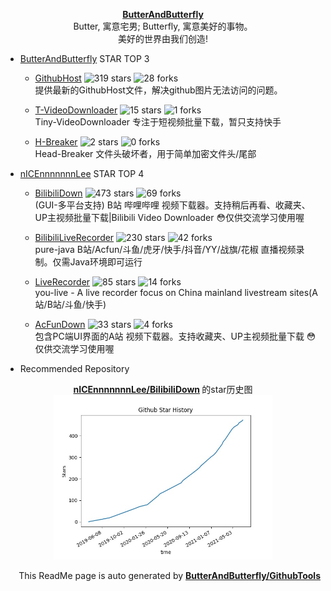 <p align="center">
      <strong>
        <a href="https://github.com/ButterAndButterfly" target="_blank">ButterAndButterfly</a><br>
      </strong>  
        Butter, 寓意宅男; Butterfly, 寓意美好的事物。 
        <br/> 美好的世界由我们创造!  
</p>


+ [ButterAndButterfly](https://github.com/ButterAndButterfly) STAR TOP 3
    
    + [GithubHost](https://github.com/ButterAndButterfly/GithubHost) 
    ![319 stars](https://img.shields.io/badge/Stars-319-green)
    ![28 forks](https://img.shields.io/badge/Forks-28-green)  
    提供最新的GithubHost文件，解决github图片无法访问的问题。
    
    + [T-VideoDownloader](https://github.com/ButterAndButterfly/T-VideoDownloader) 
    ![15 stars](https://img.shields.io/badge/Stars-15-green)
    ![1 forks](https://img.shields.io/badge/Forks-1-green)  
    Tiny-VideoDownloader 专注于短视频批量下载，暂只支持快手
    
    + [H-Breaker](https://github.com/ButterAndButterfly/H-Breaker) 
    ![2 stars](https://img.shields.io/badge/Stars-2-green)
    ![0 forks](https://img.shields.io/badge/Forks-0-green)  
    Head-Breaker 文件头破坏者，用于简单加密文件头/尾部
    

+ [nICEnnnnnnnLee](https://github.com/nICEnnnnnnnLee) STAR TOP 4
    
    + [BilibiliDown](https://github.com/nICEnnnnnnnLee/BilibiliDown) 
    ![473 stars](https://img.shields.io/badge/Stars-473-green)
    ![69 forks](https://img.shields.io/badge/Forks-69-green)  
    (GUI-多平台支持) B站 哔哩哔哩 视频下载器。支持稍后再看、收藏夹、UP主视频批量下载|Bilibili Video Downloader 😳仅供交流学习使用喔
    
    + [BilibiliLiveRecorder](https://github.com/nICEnnnnnnnLee/BilibiliLiveRecorder) 
    ![230 stars](https://img.shields.io/badge/Stars-230-green)
    ![42 forks](https://img.shields.io/badge/Forks-42-green)  
    pure-java B站/Acfun/斗鱼/虎牙/快手/抖音/YY/战旗/花椒 直播视频录制。仅需Java环境即可运行
    
    + [LiveRecorder](https://github.com/nICEnnnnnnnLee/LiveRecorder) 
    ![85 stars](https://img.shields.io/badge/Stars-85-green)
    ![14 forks](https://img.shields.io/badge/Forks-14-green)  
    you-live - A live recorder focus on China mainland livestream sites(A站/B站/斗鱼/快手)
    
    + [AcFunDown](https://github.com/nICEnnnnnnnLee/AcFunDown) 
    ![33 stars](https://img.shields.io/badge/Stars-33-green)
    ![4 forks](https://img.shields.io/badge/Forks-4-green)  
    包含PC端UI界面的A站 视频下载器。支持收藏夹、UP主视频批量下载 😳仅供交流学习使用喔
    


+ Recommended Repository  
<p align="center">
      <strong>
        <a href="https://github.com/nICEnnnnnnnLee/BilibiliDown" target="_blank">nICEnnnnnnnLee/BilibiliDown</a>
      </strong>  的star历史图
  <br>
  <img src="https://raw.githubusercontent.com/ButterAndButterfly/GithubTools/master/data/stars_history.jpg" width="350px"></img>    
</p>

<p align="right">
      This ReadMe page is auto generated by 
      <strong>
        <a href="https://github.com/ButterAndButterfly/GithubTools" target="_blank">ButterAndButterfly/GithubTools</a><br>
      </strong>   
</p>